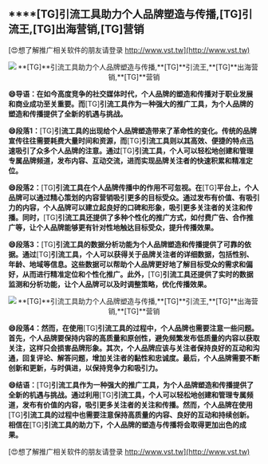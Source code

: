 ## ****[TG]**引流工具助力个人品牌塑造与传播,**[TG]**引流王,**[TG]**出海营销,**[TG]**营销**

[😍想了解推广相关软件的朋友请登录 http://www.vst.tw](http://www.vst.tw)

 <center><img src="https://vst.tw/MP4/tuiguang/png/0.png" alt="**[TG]**引流工具助力个人品牌塑造与传播,**[TG]**引流王,**[TG]**出海营销,**[TG]**营销"></center>

**😄导语：在如今高度竞争的社交媒体时代，个人品牌的塑造和传播对于职业发展和商业成功至关重要。而**[TG]**引流工具作为一种强大的推广工具，为个人品牌的塑造和传播提供了全新的机遇与挑战。**

**😄段落1：**[TG]**引流工具的出现给个人品牌塑造带来了革命性的变化。传统的品牌宣传往往需要耗费大量时间和资源，而**[TG]**引流工具则以其高效、便捷的特点迅速吸引了众多个人品牌的注意。通过**[TG]**引流工具，个人可以轻松地创建和管理专属品牌频道，发布内容、互动交流，进而实现品牌关注者的快速积累和精准定位。**

**😄段落2：**[TG]**引流工具在个人品牌传播中的作用不可忽视。在**[TG]**平台上，个人品牌可以通过精心策划的内容营销吸引更多的目标受众。通过发布有价值、有吸引力的内容，个人品牌可以建立起良好的口碑和形象，吸引更多关注者的关注和传播。同时，**[TG]**引流工具还提供了多种个性化的推广方式，如付费广告、合作推广等，让个人品牌能够更有针对性地触达目标受众，提升传播效果。**

**😄段落3：**[TG]**引流工具的数据分析功能为个人品牌塑造和传播提供了可靠的依据。通过**[TG]**引流工具，个人可以获得关于品牌关注者的详细数据，包括性别、年龄、地域等信息。这些数据可以帮助个人品牌更好地了解目标受众的需求和偏好，从而进行精准定位和个性化推广。此外，**[TG]**引流工具还提供了实时的数据监测和分析功能，让个人品牌可以及时调整策略，优化传播效果。**

 <center><img src="https://vst.tw/MP4/tuiguang/png/6.png" alt="**[TG]**引流工具助力个人品牌塑造与传播,**[TG]**引流王,**[TG]**出海营销,**[TG]**营销"></center>

**😄段落4：然而，在使用**[TG]**引流工具的过程中，个人品牌也需要注意一些问题。首先，个人品牌要保持内容的高质量和原创性，避免频繁发布低质量的内容以获取关注，这样只会损害品牌形象。其次，个人品牌应该与关注者保持良好的互动和沟通，回复评论、解答问题，增加关注者的黏性和忠诚度。最后，个人品牌需要不断创新和更新，与时俱进，以保持竞争力和吸引力。**

**😄结语：**[TG]**引流工具作为一种强大的推广工具，为个人品牌塑造和传播提供了全新的机遇与挑战。通过利用**[TG]**引流工具，个人可以轻松地创建和管理专属频道，发布有价值的内容，吸引更多关注者的关注和传播。然而，个人品牌在使用**[TG]**引流工具的过程中也需要注意保持高质量的内容、良好的互动和持续创新。相信在**[TG]**引流工具的助力下，个人品牌的塑造与传播将会取得更加出色的成果。**

[😍想了解推广相关软件的朋友请登录 http://www.vst.tw](http://www.vst.tw)



